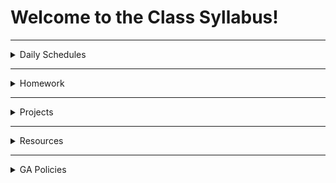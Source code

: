 # Welcome to the Class Syllabus!

***

<details><summary>Daily Schedules</summary>

<br>

* [Unit 1](./Unit-1)
* [Unit 2](./Unit-2)
* [Unit 3](./Unit-3)
* [Unit 4](./Unit-4)

</details>

***

<details><summary>Homework</summary>

<br>

* [Homework Submission Guidelines](https://git.generalassemb.ly/sei-nyc-constellations/class-info/blob/master/homework/guidelines.md)
* [Homework Submission Template](https://git.generalassemb.ly/sei-nyc-constellations/class-info/blob/master/homework/submission-template.md)

</details>

***

<details><summary>Projects</summary>

<br>

* [Project 1 README Template](https://git.generalassemb.ly/sei-nyc-constellations/class-info/blob/master/projects/project1-README-template.md)
* [Project 2 README Template](https://git.generalassemb.ly/sei-nyc-constellations/class-info/blob/master/projects/project2-README-template.md)
* [Project 3 README Template](https://git.generalassemb.ly/sei-nyc-constellations/class-info/blob/master/projects/project3-README-template.md)
* [Project 3 Group Expectations Template](https://git.generalassemb.ly/sei-nyc-constellations/class-info/blob/master/projects/project3-group-expectations-template.md)
* [Issue Ticket Template](https://git.generalassemb.ly/sei-nyc-constellations/class-info/blob/master/projects/issue-ticket-template.md)

</details>

***

<details><summary>Resources</summary>

<br>

<details><summary>Outcomes</summary>

<br>

- [Interviewing](https://git.generalassemb.ly/sei-nyc-constellations/class-info/tree/master/resources/outcomes/interviewing-tips.md)
- [Pair Programming](https://git.generalassemb.ly/sei-nyc-constellations/class-info/tree/master/resources/outcomes/pair-programming.md)
- [Whiteboarding](https://git.generalassemb.ly/sei-nyc-constellations/class-info/tree/master/resources/outcomes/whiteboarding.md)

</details>

<details><summary>Cheatsheets</summary>

<br>

* [Bourbon](https://git.generalassemb.ly/sei-nyc-constellations/class-info/blob/master/resources/cheatsheets/Bourbon.pdf)
* [Command Line Interface](https://git.generalassemb.ly/sei-nyc-constellations/class-info/blob/master/resources/cheatsheets/CLI.pdf)
* [Emmet](https://git.generalassemb.ly/sei-nyc-constellations/class-info/blob/master/resources/cheatsheets/Emmet.pdf)
* [Express](https://git.generalassemb.ly/sei-nyc-constellations/class-info/tree/master/resources/cheatsheets/Express.md)
* [Git](https://git.generalassemb.ly/sei-nyc-constellations/class-info/blob/master/resources/cheatsheets/Git.pdf)
* [Group Git](https://git.generalassemb.ly/sei-nyc-constellations/class-info/tree/master/resources/cheatsheets/Group-Git.md)
* [Heroku Deployment](https://git.generalassemb.ly/sei-nyc-constellations/class-info/tree/master/resources/cheatsheets/Heroku-Deployment.md)
* [JSON Web Token](https://git.generalassemb.ly/sei-nyc-constellations/class-info/blob/master/resources/cheatsheets/JSON-Web-Token.pdf)
* [Markdown](https://git.generalassemb.ly/sei-nyc-constellations/class-info/tree/master/resources/cheatsheets/Markdown.md)
* [Oh My Zsh](https://git.generalassemb.ly/sei-nyc-constellations/class-info/tree/master/resources/cheatsheets/Oh-My-Zsh.md)
* [Rails](https://git.generalassemb.ly/sei-nyc-constellations/class-info/tree/master/resources/cheatsheets/Rails-Checklist.md)
* [SQL](https://git.generalassemb.ly/sei-nyc-constellations/class-info/tree/master/resources/cheatsheets/SQL.md)
* [Version Control](https://git.generalassemb.ly/sei-nyc-constellations/class-info/blob/master/resources/cheatsheets/Version-Control-Flow.pdf)
* [Website Optimization](https://git.generalassemb.ly/sei-nyc-constellations/class-info/blob/master/resources/cheatsheets/Website-Optimization.pdf)
* [Xcode](https://git.generalassemb.ly/sei-nyc-constellations/class-info/blob/master/resources/cheatsheets/Xcode.pdf)

</details>
</details>

***

<details><summary>GA Policies</summary>

<br>

* [Attendance Policy](https://git.generalassemb.ly/sei-nyc-constellations/class-info/tree/master/policies/attendance.md)
* [Plagiarism Policy](https://git.generalassemb.ly/sei-nyc-constellations/class-info/tree/master/policies/plagiarism.md)

</details>
